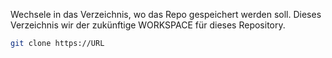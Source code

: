 Wechsele in das Verzeichnis, wo das Repo gespeichert werden soll. Dieses Verzeichnis wir der zukünftige WORKSPACE für dieses Repository.
~~~bash
git clone https://URL 
~~~
